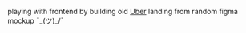 playing with frontend by building old [Uber](https://uber.com) landing from random figma mockup ¯\_(ツ)_/¯
